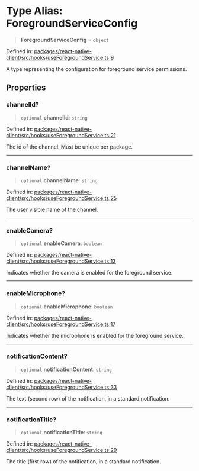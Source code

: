 # Type Alias: ForegroundServiceConfig

> **ForegroundServiceConfig** = `object`

Defined in: [packages/react-native-client/src/hooks/useForegroundService.ts:9](https://github.com/fishjam-cloud/mobile-client-sdk/blob/a60616b68cd043388665165d49f98ce759f80517/packages/react-native-client/src/hooks/useForegroundService.ts#L9)

A type representing the configuration for foreground service permissions.

## Properties

### channelId?

> `optional` **channelId**: `string`

Defined in: [packages/react-native-client/src/hooks/useForegroundService.ts:21](https://github.com/fishjam-cloud/mobile-client-sdk/blob/a60616b68cd043388665165d49f98ce759f80517/packages/react-native-client/src/hooks/useForegroundService.ts#L21)

The id of the channel. Must be unique per package.

***

### channelName?

> `optional` **channelName**: `string`

Defined in: [packages/react-native-client/src/hooks/useForegroundService.ts:25](https://github.com/fishjam-cloud/mobile-client-sdk/blob/a60616b68cd043388665165d49f98ce759f80517/packages/react-native-client/src/hooks/useForegroundService.ts#L25)

The user visible name of the channel.

***

### enableCamera?

> `optional` **enableCamera**: `boolean`

Defined in: [packages/react-native-client/src/hooks/useForegroundService.ts:13](https://github.com/fishjam-cloud/mobile-client-sdk/blob/a60616b68cd043388665165d49f98ce759f80517/packages/react-native-client/src/hooks/useForegroundService.ts#L13)

Indicates whether the camera is enabled for the foreground service.

***

### enableMicrophone?

> `optional` **enableMicrophone**: `boolean`

Defined in: [packages/react-native-client/src/hooks/useForegroundService.ts:17](https://github.com/fishjam-cloud/mobile-client-sdk/blob/a60616b68cd043388665165d49f98ce759f80517/packages/react-native-client/src/hooks/useForegroundService.ts#L17)

Indicates whether the microphone is enabled for the foreground service.

***

### notificationContent?

> `optional` **notificationContent**: `string`

Defined in: [packages/react-native-client/src/hooks/useForegroundService.ts:33](https://github.com/fishjam-cloud/mobile-client-sdk/blob/a60616b68cd043388665165d49f98ce759f80517/packages/react-native-client/src/hooks/useForegroundService.ts#L33)

The text (second row) of the notification, in a standard notification.

***

### notificationTitle?

> `optional` **notificationTitle**: `string`

Defined in: [packages/react-native-client/src/hooks/useForegroundService.ts:29](https://github.com/fishjam-cloud/mobile-client-sdk/blob/a60616b68cd043388665165d49f98ce759f80517/packages/react-native-client/src/hooks/useForegroundService.ts#L29)

The title (first row) of the notification, in a standard notification.
